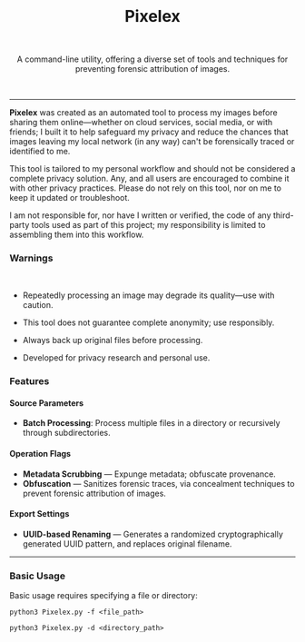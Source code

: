 <br>
<h1 align="center">Pixelex</h1>
<br>
<p align="center">A command-line utility, offering a diverse set of tools and techniques for preventing forensic attribution of images.</p>
<br>

---

**Pixelex** was created as an automated tool to process my images before sharing them online—whether on cloud services, social media, or with friends; I built it to help safeguard my privacy and reduce the chances that images leaving my local network (in any way) can't be forensically traced or identified to me.

This tool is tailored to my personal workflow and should not be considered a complete privacy solution. Any, and all users are encouraged to combine it with other privacy practices. Please do not rely on this tool, nor on me to keep it updated or troubleshoot.

I am not responsible for, nor have I written or verified, the code of any third-party tools used as part of this project; my responsibility is limited to assembling them into this workflow. 

### Warnings
<br>

- Repeatedly processing an image may degrade its quality—use with caution.

- This tool does not guarantee complete anonymity; use responsibly.

- Always back up original files before processing.

- Developed for privacy research and personal use.

### Features

#### Source Parameters

- **Batch Processing**: Process multiple files in a directory or recursively through subdirectories.

#### Operation Flags 

- **Metadata Scrubbing** — Expunge metadata; obfuscate provenance.
- **Obfuscation** — Sanitizes forensic traces, via concealment techniques to prevent forensic attribution of images.

#### Export Settings

- **UUID-based Renaming** — Generates a randomized cryptographically generated UUID pattern, and replaces original filename.

---

### Basic Usage

Basic usage requires specifying a file or directory:

```
python3 Pixelex.py -f <file_path>
```

```
python3 Pixelex.py -d <directory_path>
```
